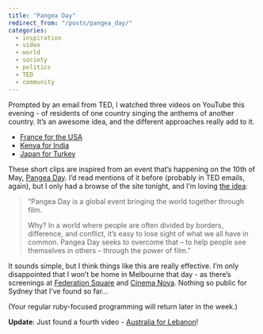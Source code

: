 ```yaml
---
title: "Pangea Day"
redirect_from: "/posts/pangea_day/"
categories:
  - inspiration
  - video
  - world
  - society
  - politics
  - TED
  - community
---
```

Prompted by an email from TED, I watched three videos on YouTube this
evening - of residents of one country singing the anthems of another
country. It’s an awesome idea, and the different approaches really add
to it.

-   [France for the USA](https://www.youtube.com/watch?v=3T60NaNPiMg)
-   [Kenya for India](https://www.youtube.com/watch?v=uAWarHi0OgE)
-   [Japan for Turkey](https://www.youtube.com/watch?v=BBStEQvgcyM)

These short clips are inspired from an event that’s happening on the
10th of May, [Pangea Day](http://www.pangeaday.org). I’d read mentions
of it before (probably in TED emails, again), but I only had a browse of
the site tonight, and I’m loving [the
idea](http://www.pangeaday.org/aboutPangeaDay.php):

<blockquote cite="http://www.pangeaday.org/aboutPangeaDay.php">
<p>
“Pangea Day is a global event bringing the world together through
film.</p><p>Why? In a world where people are often divided by borders,
difference, and conflict, it’s easy to lose sight of what we all have in
common. Pangea Day seeks to overcome that – to help people see
themselves in others – through the power of film.”</p></blockquote>

It sounds simple, but I think things like this are really effective. I’m
only disappointed that I won’t be home in Melbourne that day - as
there’s screenings at [Federation
Square](http://www.federationsquare.com.au/) and [Cinema
Nova](http://cinemanova.com.au/). Nothing so public for Sydney that I’ve
found so far…

(Your regular ruby-focused programming will return later in the week.)

**Update**: Just found a fourth video - [Australia for
Lebanon](https://www.youtube.com/watch?v=-NRCt9NQqEE)!

